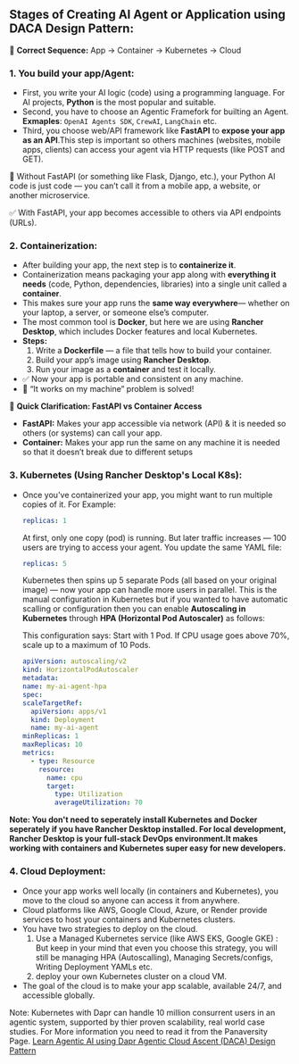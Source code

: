 ## Stages of Creating AI Agent or Application using DACA Design Pattern:

🔄 **Correct Sequence:** App → Container → Kubernetes → Cloud

### **1. You build your app/Agent:**

- First, you write your AI logic (code) using a programming language. For AI projects, **Python** is the most popular and suitable.
- Second, you have to choose an Agentic Framefork for builting an Agent. **Exmaples**: `OpenAI Agents SDK`, `CrewAI`, `LangChain` etc.
- Third, you choose web/API framework like **FastAPI** to **expose your app as an API**.This step is important so others machines (websites, mobile apps, clients) can access your agent via HTTP requests (like POST and GET).

🧠 Without FastAPI (or something like Flask, Django, etc.), your Python AI code is just code — you can’t call it from a mobile app, a website, or another microservice.

✅ With FastAPI, your app becomes accessible to others via API endpoints (URLs).

### **2. Containerization:**

- After building your app, the next step is to **containerize it**.
- Containerization means packaging your app along with **everything it needs** (code, Python, dependencies, libraries) into a single unit called a **container**.
- This makes sure your app runs the **same way everywhere**— whether on your laptop, a server, or someone else’s computer.
- The most common tool is **Docker**, but here we are using **Rancher Desktop**, which includes Docker features and local Kubernetes.
- **Steps:**
  1.  Write a **Dockerfile** — a file that tells how to build your container.
  2.  Build your app’s image using **Rancher Desktop**.
  3.  Run your image as a **container** and test it locally.
- ✅ Now your app is portable and consistent on any machine.
- 🔁 “It works on my machine” problem is solved!

🔄 **Quick Clarification: FastAPI vs Container Access**

- **FastAPI:** Makes your app accessible via network (API) & it is needed so others (or systems) can call your app.
- **Container:** Makes your app run the same on any machine it is needed so that it doesn’t break due to different setups

### **3. Kubernetes (Using Rancher Desktop's Local K8s):**

- Once you've containerized your app, you might want to run multiple copies of it.
  For Example:

  ```yaml
  replicas: 1
  ```

  At first, only one copy (pod) is running.
  But later traffic increases — 100 users are trying to access your agent.
  You update the same YAML file:

  ```yaml
  replicas: 5
  ```

  Kubernetes then spins up 5 separate Pods (all based on your original image) — now your app can handle more users in parallel.
  This is the manual configuration in Kubernetes but if you wanted to have automatic scalling or configuration then you can enable **Autoscaling in Kubernetes**
  through **HPA (Horizontal Pod Autoscaler)** as follows:

  This configuration says: Start with 1 Pod. If CPU usage goes above 70%, scale up to a maximum of 10 Pods.

  ```yaml
  apiVersion: autoscaling/v2
  kind: HorizontalPodAutoscaler
  metadata:
  name: my-ai-agent-hpa
  spec:
  scaleTargetRef:
    apiVersion: apps/v1
    kind: Deployment
    name: my-ai-agent
  minReplicas: 1
  maxReplicas: 10
  metrics:
    - type: Resource
      resource:
        name: cpu
        target:
          type: Utilization
          averageUtilization: 70
  ```

**Note: You don't need to seperately install Kubernetes and Docker seperately if you have Rancher Desktop installed. For local development, Rancher Desktop is your full-stack DevOps environment.It makes working with containers and Kubernetes super easy for new developers.**

### **4. Cloud Deployment:**

- Once your app works well locally (in containers and Kubernetes), you move to the cloud so anyone can access it from anywhere.
- Cloud platforms like AWS, Google Cloud, Azure, or Render provide services to host your containers and Kubernetes clusters.
- You have two strategies to deploy on the cloud.
  1. Use a Managed Kubernetes service (like AWS EKS, Google GKE) : But keep in your mind that even you choose this strategy, you will still be managing HPA (Autoscalling), Managing Secrets/configs, Writing Deployment YAMLs etc.
  2. deploy your own Kubernetes cluster on a cloud VM.
- The goal of the cloud is to make your app scalable, available 24/7, and accessible globally.

Note: Kubernetes with Dapr can handle 10 million consurrent users in an agentic system, supported by thier proven scalability, real world case studies.
For More information you need to read it from the Panaversity Page. [Learn Agentic AI using Dapr Agentic Cloud Ascent (DACA) Design Pattern](https://github.com/panaversity/learn-agentic-ai/tree/main)
